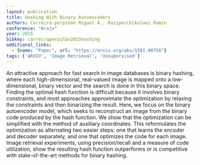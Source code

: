 ```yaml
---
layout: publication
title: Hashing With Binary Autoencoders
authors: Carreira-perpiñán Miguel Á., Raziperchikolaei Ramin
conference: "Arxiv"
year: 2015
bibkey: carreiraperpiñán2015hashing
additional_links:
  - {name: "Paper", url: "https://arxiv.org/abs/1501.00756"}
tags: ['ARXIV', 'Image Retrieval', 'Unsupervised']
---
```

An attractive approach for fast search in image databases is binary hashing,
where each high-dimensional, real-valued image is mapped onto a
low-dimensional, binary vector and the search is done in this binary space.
Finding the optimal hash function is difficult because it involves binary
constraints, and most approaches approximate the optimization by relaxing the
constraints and then binarizing the result. Here, we focus on the binary
autoencoder model, which seeks to reconstruct an image from the binary code
produced by the hash function. We show that the optimization can be simplified
with the method of auxiliary coordinates. This reformulates the optimization as
alternating two easier steps: one that learns the encoder and decoder
separately, and one that optimizes the code for each image. Image retrieval
experiments, using precision/recall and a measure of code utilization, show the
resulting hash function outperforms or is competitive with state-of-the-art
methods for binary hashing.
